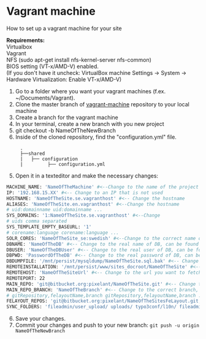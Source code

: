 # Vagrant machine

How to set up a vagrant machine for your site

**Requirements:**  
Virtualbox  
Vagrant  
NFS (sudo apt-get install nfs-kernel-server nfs-common)  
BIOS setting (VT-x/AMD-V) enabled.  
(If you don't have it uncheck: VirtualBox machine Settings -> System -> Hardware Virtualization: Enable VT-x/AMD-V)

1. Go to a folder where you want your vagrant machines (f.ex. ~/Documents/Vagrant). 
2. Clone the master branch of [vagrant-machine](https://bitbucket.org/pixelant/vagrant-machines) repository to your local machine
3. Create a branch for the vagrant machine
  1. In your terminal, create a new branch with you new project
  2. git checkout -b NameOfTheNewBranch
4. Inside of the cloned repository, find the "configuration.yml" file.
 ```
      .
      ├──shared
      |   ├── configuration
      |         ├── configuration.yml
```

5. Open it in a texteditor and make the necessary changes:
 ```BASH
MACHINE_NAME: 'NameOfTheMachine' #<--Change to the name of the project
IP: '192.168.15.XX' #<-- Change to an IP that is not used
HOSTNAME: 'NameOfTheSite.se.vagranthost' #<-- Change the hostname
ALIASES: 'NameOfTheSite.en.vagranthost' #<--Change the hostname
# uid:domainname uid:domainname ...
SYS_DOMAINS: '1:NameOfTheSite.se.vagranthost' #<--Change 
# uids comma separated
SYS_TEMPLATE_EMPTY_BASEURL: '1'
# corename:language corename:language ...
SOLR_CORES: 'NameOfTheSite_se:swedish' #<--Change to the correct name of the solr core found on server
DBNAME: 'NameOfTheDB' #<-- Change to the real name of DB, can be found in localconfiguration.php file on server.
DBUSER: 'NameOfTheDBUser' #<-- Change to the real user of DB, can be found in localconfiguration.php file on server.
DBPWD: 'PasswordOfTheDB' #<-- Change to the real password of DB, can be found in localconfiguration.php file on server.
DBDUMPFILE: '/mnt/persist/mysqldump/NameOfTheSite.sql.bak' #<-- Change to the real name of DB, can be found in localconfiguration.php file on server.
REMOTEINSTALLATION: '/mnt/persist/www/sites_docroot/NameOfTheSite' #<-- Change to the name of the site
REMOTEHOST: 'NameOfTheSiteUrl' #<-- Change to the url you want to fetch all the data from
REMOTEPORT: 22
MAIN_REPO: 'git@bitbucket.org:pixelant/NameOfTheSite.git' #<-- Change to the correct repository of the site 
MAIN_REPO_BRANCH: 'NameOfTheBranch' #<-- Change to the correct branch, master, develop or other
# gitRepository,felayoutName,branch gitRepository,felayoutName,branch ...
FELAYOUT_REPOS: 'git@bitbucket.org:pixelant/NameOfTheSitesFeLayout.git,NameOfTheSitesFeLayout,big' #<-- Change to the correct felayout repository
SYNC_FOLDERS: 'fileadmin/user_upload/ uploads/ typo3conf/l10n/ fileadmin/example_files/' 
```

6. Save your changes.
7. Commit your changes and push to your new branch:
```git push -u origin NameOfTheNewBranch``` 
